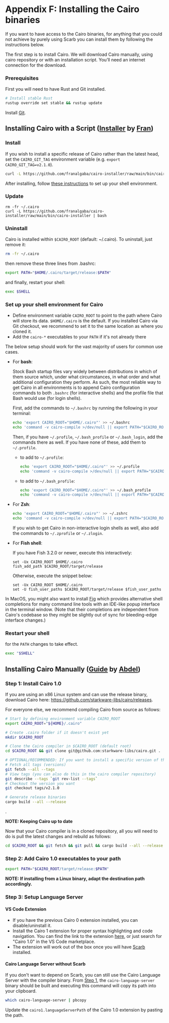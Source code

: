 # Appendix F: Installing the Cairo binaries

If you want to have access to the Cairo binaries, for anything that you could not achieve by purely using Scarb you can install them by following the instructions below.

The first step is to install Cairo. We will download Cairo manually, using cairo repository or with an installation script. You’ll need an internet connection for the download.

### Prerequisites

First you will need to have Rust and Git installed.

```bash
# Install stable Rust
rustup override set stable && rustup update
```

Install [Git](https://git-scm.com/).

## Installing Cairo with a Script ([Installer](https://github.com/franalgaba/cairo-installer) by [Fran](https://github.com/franalgaba))

### Install

If you wish to install a specific release of Cairo rather than the latest head, set the `CAIRO_GIT_TAG` environment variable (e.g. `export CAIRO_GIT_TAG=v2.1.0`).

```bash
curl -L https://github.com/franalgaba/cairo-installer/raw/main/bin/cairo-installer | bash
```

After installing, follow [these instructions](#set-up-your-shell-environment-for-cairo) to set up your shell environment.

### Update

```
rm -fr ~/.cairo
curl -L https://github.com/franalgaba/cairo-installer/raw/main/bin/cairo-installer | bash
```

### Uninstall

Cairo is installed within `$CAIRO_ROOT` (default: ~/.cairo). To uninstall, just remove it:

```bash
rm -fr ~/.cairo
```

then remove these three lines from .bashrc:

```bash
export PATH="$HOME/.cairo/target/release:$PATH"
```

and finally, restart your shell:

```bash
exec $SHELL
```

### Set up your shell environment for Cairo

- Define environment variable `CAIRO_ROOT` to point to the path where
  Cairo will store its data. `$HOME/.cairo` is the default.
  If you installed Cairo via Git checkout, we recommend
  to set it to the same location as where you cloned it.
- Add the `cairo-*` executables to your `PATH` if it's not already there

The below setup should work for the vast majority of users for common use cases.

- For **bash**:

  Stock Bash startup files vary widely between distributions in which of them source
  which, under what circumstances, in what order and what additional configuration they perform.
  As such, the most reliable way to get Cairo in all environments is to append Cairo
  configuration commands to both `.bashrc` (for interactive shells)
  and the profile file that Bash would use (for login shells).

  First, add the commands to `~/.bashrc` by running the following in your terminal:

  ```bash
  echo 'export CAIRO_ROOT="$HOME/.cairo"' >> ~/.bashrc
  echo 'command -v cairo-compile >/dev/null || export PATH="$CAIRO_ROOT/target/release:$PATH"' >> ~/.bashrc
  ```

  Then, if you have `~/.profile`, `~/.bash_profile` or `~/.bash_login`, add the commands there as well.
  If you have none of these, add them to `~/.profile`.

  - to add to `~/.profile`:

    ```bash
    echo 'export CAIRO_ROOT="$HOME/.cairo"' >> ~/.profile
    echo 'command -v cairo-compile >/dev/null || export PATH="$CAIRO_ROOT/target/release:$PATH"' >> ~/.profile
    ```

  - to add to `~/.bash_profile`:
    ```bash
    echo 'export CAIRO_ROOT="$HOME/.cairo"' >> ~/.bash_profile
    echo 'command -v cairo-compile >/dev/null || export PATH="$CAIRO_ROOT/target/release:$PATH"' >> ~/.bash_profile
    ```

- For **Zsh**:

  ```zsh
  echo 'export CAIRO_ROOT="$HOME/.cairo"' >> ~/.zshrc
  echo 'command -v cairo-compile >/dev/null || export PATH="$CAIRO_ROOT/target/release:$PATH"' >> ~/.zshrc
  ```

  If you wish to get Cairo in non-interactive login shells as well, also add the commands to `~/.zprofile` or `~/.zlogin`.

- For **Fish shell**:

  If you have Fish 3.2.0 or newer, execute this interactively:

  ```fish
  set -Ux CAIRO_ROOT $HOME/.cairo
  fish_add_path $CAIRO_ROOT/target/release
  ```

  Otherwise, execute the snippet below:

  ```fish
  set -Ux CAIRO_ROOT $HOME/.cairo
  set -U fish_user_paths $CAIRO_ROOT/target/release $fish_user_paths
  ```

In MacOS, you might also want to install [Fig](https://fig.io/) which
provides alternative shell completions for many command line tools with an
IDE-like popup interface in the terminal window.
(Note that their completions are independent from Cairo's codebase
so they might be slightly out of sync for bleeding-edge interface changes.)

### Restart your shell

for the `PATH` changes to take effect.

```sh
exec "$SHELL"
```

## Installing Cairo Manually ([Guide](https://github.com/auditless/cairo-template) by [Abdel](https://github.com/abdelhamidbakhta))

### Step 1: Install Cairo 1.0

If you are using an x86 Linux system and can use the release binary, download Cairo here: <https://github.com/starkware-libs/cairo/releases>.

For everyone else, we recommend compiling Cairo from source as follows:

```bash
# Start by defining environment variable CAIRO_ROOT
export CAIRO_ROOT="${HOME}/.cairo"

# Create .cairo folder if it doesn't exist yet
mkdir $CAIRO_ROOT

# Clone the Cairo compiler in $CAIRO_ROOT (default root)
cd $CAIRO_ROOT && git clone git@github.com:starkware-libs/cairo.git .

# OPTIONAL/RECOMMENDED: If you want to install a specific version of the compiler
# Fetch all tags (versions)
git fetch --all --tags
# View tags (you can also do this in the cairo compiler repository)
git describe --tags `git rev-list --tags`
# Checkout the version you want
git checkout tags/v2.1.0

# Generate release binaries
cargo build --all --release
```

.

**NOTE: Keeping Cairo up to date**

Now that your Cairo compiler is in a cloned repository, all you will need to do
is pull the latest changes and rebuild as follows:

```bash
cd $CAIRO_ROOT && git fetch && git pull && cargo build --all --release
```

### Step 2: Add Cairo 1.0 executables to your path

```bash
export PATH="$CAIRO_ROOT/target/release:$PATH"
```

**NOTE: If installing from a Linux binary, adapt the destination path accordingly.**

### Step 3: Setup Language Server

#### VS Code Extension

- If you have the previous Cairo 0 extension installed, you can disable/uninstall it.
- Install the Cairo 1 extension for proper syntax highlighting and code navigation. You can find the link to the extension [here](https://marketplace.visualstudio.com/items?itemName=starkware.cairo1&ssr=false), or just search for "Cairo 1.0" in the VS Code marketplace.
- The extension will work out of the box once you will have [Scarb](./ch01-03-hello-scarb.md) installed.

#### Cairo Language Server without Scarb

If you don't want to depend on Scarb, you can still use the Cairo Language Server with the compiler binary.
From [Step 1](#installing-cairo-with-a-script-installer-by-fran), the `cairo-language-server` binary should be built and executing this command will copy its path into your clipboard.

```bash
which cairo-language-server | pbcopy
```

Update the `cairo1.languageServerPath` of the Cairo 1.0 extension by pasting the path.
